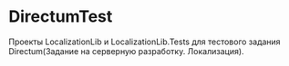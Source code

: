 # DirectumTest
Проекты LocalizationLib и LocalizationLib.Tests для тестового задания Directum(Задание на серверную разработку. Локализация).
